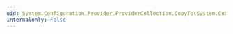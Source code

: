 ```yaml
---
uid: System.Configuration.Provider.ProviderCollection.CopyTo(System.Configuration.Provider.ProviderBase[],System.Int32)
internalonly: False
---
```

